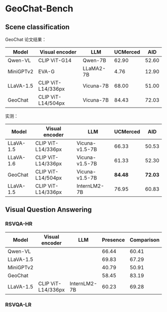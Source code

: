 # GeoChat-Bench


## Scene classification

GeoChat 论文结果：

| Model     | Visual encoder     | LLM       | UCMerced | AID   |
| --------- | ------------------ | --------- | -------- | ----- |
| Qwen-VL   | CLIP ViT-G14       | Qwen-7B   | 62.90    | 52.60 |
| MiniGPTv2 | EVA-G              | LLaMA2-7B | 4.76     | 12.90 |
| LLaVA-1.5 | CLIP ViT-L14/336px | Vicuna-7B | 68.00    | 51.00 |
| GeoChat   | CLIP ViT-L14/504px | Vicuna-7B | 84.43    | 72.03 |

实测：

| Model     | Visual encoder     | LLM            | UCMerced  | AID       |
| --------- | ------------------ | -------------- | --------- | --------- |
| LLaVA-1.5 | CLIP ViT-L14/336px | Vicuna-v1.5-7B | 66.33     | 50.53     |
| LLaVA-1.6 | CLIP ViT-L14/336px | Vicuna-v1.5-7B | 61.33     | 52.30     |
| GeoChat   | CLIP ViT-L14/504px | Vicuna-v1.5-7B | **84.48** | **72.03** |
| LLaVA-1.5 | CLIP ViT-L14/336px | InternLM2-7B   | 76.95     | 60.83     |


## Visual Question Answering

### RSVQA-HR

| Model     | Visual encoder     | LLM          | Presence | Comparison | Average Accuracy |
| --------- | ------------------ | ------------ | -------- | ---------- | ---------------- |
| Qwen-VL   |                    |              | 66.44    | 60.41      | 63.06            |
| LLaVA-1.5 |                    |              | 69.83    | 67.29      | 68.40            |
| MiniGPTv2 |                    |              | 40.79    | 50.91      | 46.46            |
| GeoChat   |                    |              | 58.45    | 83.19      | 72.30            |
| LLaVA-1.5 | CLIP ViT-L14/336px | InternLM2-7B | 60.23    | 69.28      | 65.37            |

### RSVQA-LR


